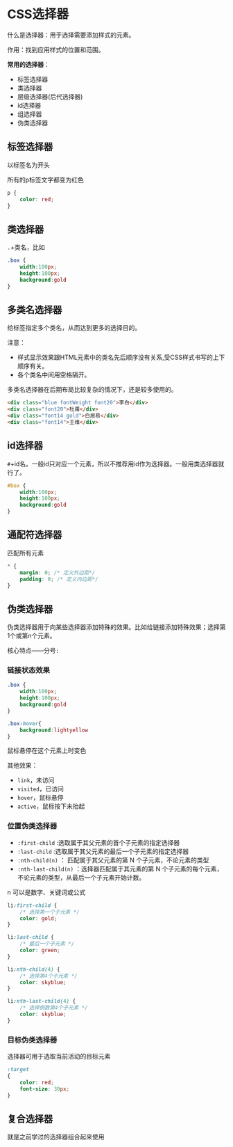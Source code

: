 # CSS选择器

什么是选择器：用于选择需要添加样式的元素。

作用：找到应用样式的位置和范围。

**常用的选择器**：

- 标签选择器
- 类选择器
- 层级选择器(后代选择器)
- id选择器
- 组选择器
- 伪类选择器

## 标签选择器

以标签名为开头

所有的p标签文字都变为红色

```css
p {
    color: red;
}
```

## 类选择器

`.`+类名，比如

```css
.box {
    width:100px;
    height:100px;
    background:gold
}
```

## 多类名选择器

给标签指定多个类名，从而达到更多的选择目的。

注意：

- 样式显示效果跟HTML元素中的类名先后顺序没有关系,受CSS样式书写的上下顺序有关。
- 各个类名中间用空格隔开。

多类名选择器在后期布局比较复杂的情况下，还是较多使用的。

```html
<div class="blue fontWeight font20">李白</div>
<div class="font20">杜甫</div>
<div class="font14 gold">白居易</div>
<div class="font14">王维</div>
```

## id选择器

`#`+id名。一般id只对应一个元素，所以不推荐用id作为选择器。一般用类选择器就行了。

```css
#box {
    width:100px;
    height:100px;
    background:gold
}
```

## 通配符选择器

匹配所有元素

```css
* { 
    margin: 0; /* 定义外边距*/ 
    padding: 0; /* 定义内边距*/ 
}
```

## 伪类选择器

伪类选择器用于向某些选择器添加特殊的效果。比如给链接添加特殊效果；选择第1个或第n个元素。

核心特点——分号`:`

### 链接状态效果

```css
.box {
    width:100px;
    height:100px;
    background:gold
}

.box:hover{
    background:lightyellow
}
```

鼠标悬停在这个元素上时变色

其他效果：

- `link`，未访问
- `visited`，已访问
- `hover`，鼠标悬停
- `active`，鼠标按下未抬起

### 位置伪类选择器

- `:first-child` :选取属于其父元素的首个子元素的指定选择器
- `:last-child` :选取属于其父元素的最后一个子元素的指定选择器
- `:nth-child(n)` ： 匹配属于其父元素的第 N 个子元素，不论元素的类型
- `:nth-last-child(n)` ：选择器匹配属于其元素的第 N 个子元素的每个元素，不论元素的类型，从最后一个子元素开始计数。

n 可以是数字、关键词或公式

```css
li:first-child {
    /* 选择第一个子元素 */ 
    color: gold; 
}

li:last-child { 
    /* 最后一个子元素 */ 
    color: green; 
}

li:nth-child(4) { 
    /* 选择第4个子元素 */ 
    color: skyblue; 
}

li:nth-last-child(4) { 
    /* 选择倒数第4个子元素 */ 
    color: skyblue; 
}
```

### 目标伪类选择器

选择器可用于选取当前活动的目标元素

```css
:target 
{ 
    color: red; 
    font-size: 30px; 
}
```

## 复合选择器

就是之前学过的选择器组合起来使用

